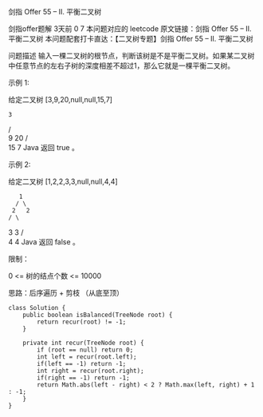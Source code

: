 剑指 Offer 55 – II. 平衡二叉树

剑指offer题解
3天前
0
7
本问题对应的 leetcode 原文链接：剑指 Offer 55 – II. 平衡二叉树
本问题配套打卡直达：【二叉树专题】剑指 Offer 55 – II. 平衡二叉树

问题描述
输入一棵二叉树的根节点，判断该树是不是平衡二叉树。如果某二叉树中任意节点的左右子树的深度相差不超过1，那么它就是一棵平衡二叉树。

示例 1:

给定二叉树 [3,9,20,null,null,15,7]

    3
/ \
9  20
/  \
15   7
Java
返回 true 。

示例 2:

给定二叉树 [1,2,2,3,3,null,null,4,4]

       1
      / \
     2   2
    / \
3   3
/ \
4   4
Java
返回 false 。

限制：

0 <= 树的结点个数 <= 10000


思路：后序遍历 + 剪枝 （从底至顶）
```
class Solution {
    public boolean isBalanced(TreeNode root) {
        return recur(root) != -1;
    }

    private int recur(TreeNode root) {
        if (root == null) return 0;
        int left = recur(root.left);
        if(left == -1) return -1;
        int right = recur(root.right);
        if(right == -1) return -1;
        return Math.abs(left - right) < 2 ? Math.max(left, right) + 1 : -1;
    }
}
```